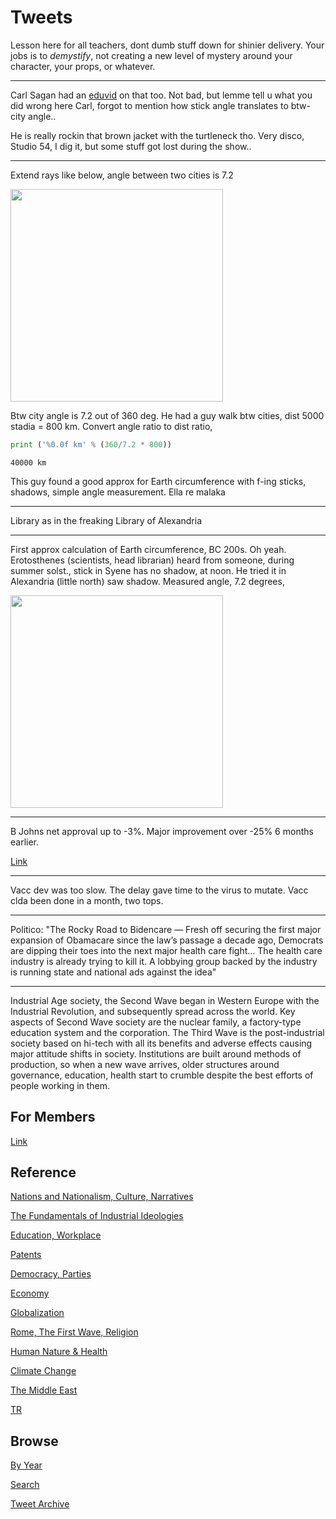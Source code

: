# Tweets

Lesson here for all teachers, dont dumb stuff down for shinier
delivery. Your jobs is to *demystify*, not creating a new level of
mystery around your character, your props, or whatever.

---

Carl Sagan had an [eduvid](https://youtu.be/G8cbIWMv0rI?t=333) on that
too. Not bad, but lemme tell u what you did wrong here Carl, forgot to
mention how stick angle translates to btw-city angle..

He is really rockin that brown jacket with the turtleneck tho. Very
disco, Studio 54, I dig it, but some stuff got lost during the show..

---

Extend rays like below, angle between two cities is 7.2

<img width="340" src="https://pbs.twimg.com/media/ExBij1KXMAA5ekf?format=jpg&name=small"/>

Btw city angle is 7.2 out of 360 deg. He had a guy walk btw cities,
dist 5000 stadia = 800 km. Convert angle ratio to dist ratio,

```python
print ('%0.0f km' % (360/7.2 * 800))
```

```text
40000 km
```

This guy found a good approx for Earth circumference with f-ing
sticks, shadows, simple angle measurement. Ella re malaka

---

Library as in the freaking Library of Alexandria

---

First approx calculation of Earth circumference, BC 200s. Oh
yeah. Erotosthenes (scientists, head librarian) heard from someone,
during summer solst., stick in Syene has no shadow, at noon. He tried
it in Alexandria (little north) saw shadow. Measured angle, 7.2
degrees,

<img width="340" src="https://pbs.twimg.com/media/ExBiiH1WUAUaG6W?format=jpg&name=small"/>

---

B Johns net approval up to -3%. Major improvement over -25% 6 months
earlier.

[Link](https://yougov.co.uk/topics/politics/trackers/boris-johnson-approval-rating)

---

Vacc dev was too slow. The delay gave time to the virus to
mutate. Vacc clda been done in a month, two tops.

---

Politico: "The Rocky Road to Bidencare — Fresh off securing the first
major expansion of Obamacare since the law’s passage a decade ago,
Democrats are dipping their toes into the next major health care
fight...  The health care industry is already trying to kill it. A
lobbying group backed by the industry is running state and national
ads against the idea"

---

Industrial Age society, the Second Wave began in Western Europe with
the Industrial Revolution, and subsequently spread across the
world. Key aspects of Second Wave society are the nuclear family, a
factory-type education system and the corporation. The Third Wave is
the post-industrial society based on hi-tech with all its benefits and
adverse effects causing major attitude shifts in society. Institutions
are built around methods of production, so when a new wave arrives,
older structures around governance, education, health start to crumble
despite the best efforts of people working in them.

## For Members

[Link](https://thirdwave-members.herokuapp.com)

## Reference

[Nations and Nationalism, Culture, Narratives](/2013/02/nations-and-nationalism.md)

[The Fundamentals of Industrial Ideologies](/2011/04/fundamentals-of-industrial-ideologies.md)

[Education, Workplace](2017/09/education-workplace.md)

[Patents](/2018/09/patents.md)

[Democracy, Parties](/2016/11/democracy.md)

[Economy](/2018/05/economy.md)

[Globalization](/2018/09/globalization.md)

[Rome, The First Wave, Religion](/2017/12/rome.md)

[Human Nature & Health](/2020/07/human-nature.md)

[Climate Change](/2018/12/climate.md)

[The Middle East](/2019/07/middleeast.md)

[TR](../tr)

## Browse

[By Year](years.md)

[Search](search.html)

[Tweet Archive](/tweets/README.md)


